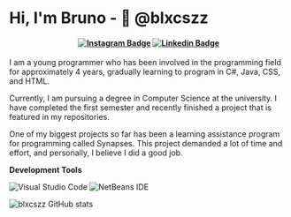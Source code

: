 # Hi, I'm Bruno - 👾 @blxcszz

<h4 align="center">

[![Instagram Badge](https://img.shields.io/badge/Instagram-E4405F?style=for-the-badge&logo=instagram&logoColor=white)](https://www.instagram.com/bru_blx/)
[![Linkedin Badge](https://img.shields.io/badge/-Linkedin-blue?style=for-the-badge&logo=Linkedin&logoColor=white&link=https://github.com/bruno-de-oliveira-santos-650019228/)](https://www.linkedin.com/in/arthurspk/)


</h4>

I am a young programmer who has been involved in the programming field for approximately 4 years, gradually learning to program in C#, Java, CSS, and HTML.

Currently, I am pursuing a degree in Computer Science at the university. I have completed the first semester and recently finished a project that is featured in my repositories.

One of my biggest projects so far has been a learning assistance program for programming called Synapses. This project demanded a lot of time and effort, and personally, I believe I did a good job.

**Development Tools**

  ![Visual Studio Code](https://img.shields.io/badge/Visual%20Studio%20Code-0078d7.svg?style=for-the-badge&logo=visual-studio-code&logoColor=white)
  ![NetBeans IDE](https://img.shields.io/badge/NetBeansIDE-1B6AC6.svg?style=for-the-badge&logo=apache-netbeans-ide&logoColor=white)

![blxcszz GitHub stats](https://github-readme-stats.vercel.app/api/top-langs/?username=blxcszz&theme=dark)
